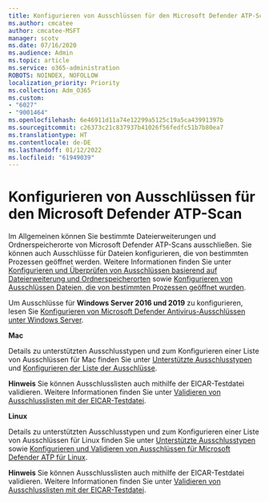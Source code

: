 ```yaml
---
title: Konfigurieren von Ausschlüssen für den Microsoft Defender ATP-Scan
ms.author: cmcatee
author: cmcatee-MSFT
manager: scotv
ms.date: 07/16/2020
ms.audience: Admin
ms.topic: article
ms.service: o365-administration
ROBOTS: NOINDEX, NOFOLLOW
localization_priority: Priority
ms.collection: Adm_O365
ms.custom:
- "6027"
- "9001464"
ms.openlocfilehash: 6e46911d11a74e12299a5125c19a5ca43991397b
ms.sourcegitcommit: c26373c21c837937b41026f56fedfc51b7b80ea7
ms.translationtype: HT
ms.contentlocale: de-DE
ms.lasthandoff: 01/12/2022
ms.locfileid: "61949039"
---
```

# <a name="configuring-exclusions-for-microsoft-defender-atp-scan"></a>Konfigurieren von Ausschlüssen für den Microsoft Defender ATP-Scan

Im Allgemeinen können Sie bestimmte Dateierweiterungen und Ordnerspeicherorte von Microsoft Defender ATP-Scans ausschließen. Sie können auch Ausschlüsse für Dateien konfigurieren, die von bestimmten Prozessen geöffnet werden. Weitere Informationen finden Sie unter [Konfigurieren und Überprüfen von Ausschlüssen basierend auf Dateierweiterung und Ordnerspeicherorten](https://docs.microsoft.com/windows/security/threat-protection/microsoft-defender-antivirus/configure-extension-file-exclusions-microsoft-defender-antivirus) sowie [Konfigurieren von Ausschlüssen Dateien, die von bestimmten Prozessen geöffnet wurden](https://docs.microsoft.com/windows/security/threat-protection/microsoft-defender-antivirus/configure-process-opened-file-exclusions-microsoft-defender-antivirus).

Um Ausschlüsse für **Windows Server 2016 und 2019** zu konfigurieren, lesen Sie [Konfigurieren von Microsoft Defender Antivirus-Ausschlüssen unter Windows Server](https://docs.microsoft.com/windows/security/threat-protection/microsoft-defender-antivirus/configure-server-exclusions-microsoft-defender-antivirus).

**Mac**

Details zu unterstützten Ausschlusstypen und zum Konfigurieren einer Liste von Ausschlüssen für Mac finden Sie unter [Unterstützte Ausschlusstypen](https://docs.microsoft.com/windows/security/threat-protection/microsoft-defender-atp/mac-exclusions#supported-exclusion-types) und [Konfigurieren der Liste der Ausschlüsse](https://docs.microsoft.com/windows/security/threat-protection/microsoft-defender-atp/mac-exclusions#how-to-configure-the-list-of-exclusions).

**Hinweis** Sie können Ausschlusslisten auch mithilfe der EICAR-Testdatei validieren. Weitere Informationen finden Sie unter [Validieren von Ausschlusslisten mit der EICAR-Testdatei](https://docs.microsoft.com/windows/security/threat-protection/microsoft-defender-atp/mac-exclusions#validate-exclusions-lists-with-the-eicar-test-file). 

**Linux**

Details zu unterstützten Ausschlusstypen und zum Konfigurieren einer Liste von Ausschlüssen für Linux finden Sie unter [Unterstützte Ausschlusstypen](https://docs.microsoft.com/windows/security/threat-protection/microsoft-defender-atp/linux-exclusions#supported-exclusion-types) sowie [Konfigurieren und Validieren von Ausschlüssen für Microsoft Defender ATP für Linux](https://docs.microsoft.com/windows/security/threat-protection/microsoft-defender-atp/linux-exclusions).

**Hinweis** Sie können Ausschlusslisten auch mithilfe der EICAR-Testdatei validieren. Weitere Informationen finden Sie unter [Validieren von Ausschlusslisten mit der EICAR-Testdatei](https://docs.microsoft.com/windows/security/threat-protection/microsoft-defender-atp/linux-exclusions#validate-exclusions-lists-with-the-eicar-test-file). 